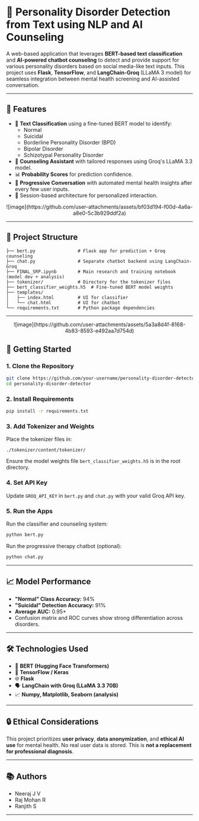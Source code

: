 # 🧠 Personality Disorder Detection from Text using NLP and AI Counseling

A web-based application that leverages **BERT-based text classification** and **AI-powered chatbot counseling** to detect and provide support for various personality disorders based on social media-like text inputs. This project uses **Flask**, **TensorFlow**, and **LangChain-Groq** (LLaMA 3 model) for seamless integration between mental health screening and AI-assisted conversation.

---

## 📌 Features

- 🧠 **Text Classification** using a fine-tuned BERT model to identify:
  - Normal
  - Suicidal
  - Borderline Personality Disorder (BPD)
  - Bipolar Disorder
  - Schizotypal Personality Disorder
- 🤖 **Counseling Assistant** with tailored responses using Groq's LLaMA 3.3 model.
- 📊 **Probability Scores** for prediction confidence.
- 🔁 **Progressive Conversation** with automated mental health insights after every few user inputs.
- 🔐 Session-based architecture for personalized interaction.

<center>![image](https://github.com/user-attachments/assets/bf03d194-f00d-4a6a-a8e0-5c3b929ddf2a)</center>


---

## 🧬 Project Structure

```
├── bert.py                # Flask app for prediction + Groq counseling
├── chat.py                # Separate chatbot backend using LangChain-Groq
├── FINAL_SRP.ipynb        # Main research and training notebook (model dev + analysis)
├── tokenizer/             # Directory for the tokenizer files
├── bert_classifier_weights.h5  # Fine-tuned BERT model weights
├── templates/
│   ├── index.html         # UI for classifier
│   └── chat.html          # UI for chatbot
└── requirements.txt       # Python package dependencies
```

---
<p align="center">
 ![image](https://github.com/user-attachments/assets/5a3a8d4f-8168-4b83-8593-e492aa7d754d)
</p>


## 🚀 Getting Started

### 1. Clone the Repository
```bash
git clone https://github.com/your-username/personality-disorder-detector.git
cd personality-disorder-detector
```

### 2. Install Requirements
```bash
pip install -r requirements.txt
```

### 3. Add Tokenizer and Weights
Place the tokenizer files in:
```
./tokenizer/content/tokenizer/
```
Ensure the model weights file `bert_classifier_weights.h5` is in the root directory.

### 4. Set API Key
Update `GROQ_API_KEY` in `bert.py` and `chat.py` with your valid Groq API key.

### 5. Run the Apps
Run the classifier and counseling system:
```bash
python bert.py
```

Run the progressive therapy chatbot (optional):
```bash
python chat.py
```

---

## 📈 Model Performance

- **"Normal" Class Accuracy:** 94%
- **"Suicidal" Detection Accuracy:** 91%
- **Average AUC:** 0.95+
- Confusion matrix and ROC curves show strong differentiation across disorders.

---

## 🛠 Technologies Used

- 🧠 **BERT (Hugging Face Transformers)**
- 🧪 **TensorFlow / Keras**
- 🌐 **Flask**
- 🗣 **LangChain with Groq (LLaMA 3.3 70B)**
- 📈 **Numpy, Matplotlib, Seaborn (analysis)**

---

## 🔒 Ethical Considerations

This project prioritizes **user privacy**, **data anonymization**, and **ethical AI use** for mental health. No real user data is stored. This is **not a replacement for professional diagnosis**.

---

## 📚 Authors

- Neeraj J V  
- Raj Mohan R  
- Ranjith S 

---
